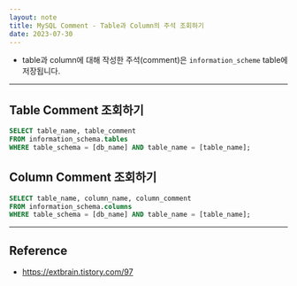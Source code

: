 ```yaml
---
layout: note
title: MySQL Comment - Table과 Column의 주석 조회하기
date: 2023-07-30
---
```





- table과 column에 대해 작성한 주석(comment)은 `information_scheme` table에 저장됩니다.




---




## Table Comment 조회하기

```sql
SELECT table_name, table_comment
FROM information_schema.tables
WHERE table_schema = [db_name] AND table_name = [table_name];
```


## Column Comment 조회하기

```sql
SELECT table_name, column_name, column_comment
FROM information_schema.columns
WHERE table_schema = [db_name] AND table_name = [table_name];
```




---




## Reference

- <https://extbrain.tistory.com/97>